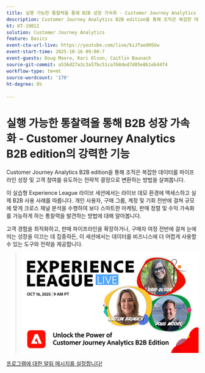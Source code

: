 ```yaml
---
title: 실행 가능한 통찰력을 통해 B2B 성장 가속화 - Customer Journey Analytics B2B edition의 강력한 기능
description: Customer Journey Analytics B2B edition을 통해 조직은 복잡한 데이터를 파이프라인 성장 및 고객 참여를 유도하는 전략적 결정으로 변환하는 방법을 살펴봅니다.
kt: KT-19012
solution: Customer Journey Analytics
feature: Basics
event-cta-url-live: https://youtube.com/live/kiJfaedHSVw
event-start-time: 2025-10-16 09:00-7
event-guests: Doug Moore, Kari Olson, Caitlin Baunach
source-git-commit: a536d27a3c3a57bc51ca768ded7d05e8b1eb44f4
workflow-type: tm+mt
source-wordcount: '170'
ht-degree: 0%

---
```


# 실행 가능한 통찰력을 통해 B2B 성장 가속화 - Customer Journey Analytics B2B edition의 강력한 기능

Customer Journey Analytics B2B edition을 통해 조직은 복잡한 데이터를 파이프라인 성장 및 고객 참여를 유도하는 전략적 결정으로 변환하는 방법을 살펴봅니다.

이 실습형 Experience League 라이브 세션에서는 라이브 데모 환경에 액세스하고 실제 B2B 사용 사례를 따릅니다. 개인 사용자, 구매 그룹, 계정 및 기회 전반에 걸쳐 규모에 맞게 크로스 채널 분석을 수행하여 보다 스마트한 마케팅, 판매 정렬 및 수익 가속화를 가능하게 하는 통찰력을 발견하는 방법에 대해 알아봅니다.

고객 경험을 최적화하고, 판매 파이프라인을 확장하거나, 구매자 여정 전반에 걸쳐 눈에 띄는 성장을 이끄는 데 집중하든, 이 세션에서는 데이터를 비즈니스에 더 어렵게 사용할 수 있는 도구와 전략을 제공합니다.

> ![배너 표시](../assets/exl-live-episode-10-16-25-web-banner.png)

[프로그램에 대한 알림 메시지를 설정합니다!](https://youtube.com/live/kiJfaedHSVw)


